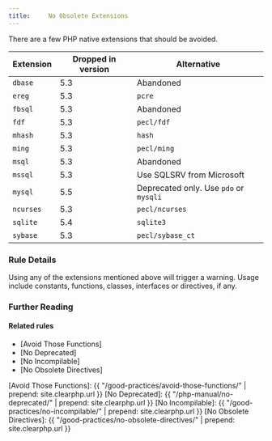 ```yaml
---
title:     No Obsolete Extensions
---
```


There are a few PHP native extensions that should be avoided. 

Extension | Dropped in version | Alternative
--------- | ------------------ | -----------
`dbase`     | 5.3 | Abandoned
`ereg`      | 5.3 | `pcre`
`fbsql`     | 5.3 | Abandoned
`fdf`       | 5.3 | `pecl/fdf`
`mhash`     | 5.3 | `hash`
`ming`      | 5.3 | `pecl/ming`
`msql`      | 5.3 | Abandoned
`mssql`     | 5.3 | Use SQLSRV from Microsoft
`mysql`     | 5.5 | Deprecated only. Use `pdo` or `mysqli`
`ncurses`   | 5.3 | `pecl/ncurses`
`sqlite`    | 5.4 | `sqlite3`
`sybase`    | 5.3 | `pecl/sybase_ct`


### Rule Details

Using any of the extensions mentioned above will trigger a warning. Usage include constants, functions, classes, interfaces or directives, if any.


### Further Reading


#### Related rules

* [Avoid Those Functions]
* [No Deprecated]
* [No Incompilable]
* [No Obsolete Directives]




[Avoid Those Functions]: {{ "/good-practices/avoid-those-functions/" | prepend: site.clearphp.url }}
[No Deprecated]: {{ "/php-manual/no-deprecated/" | prepend: site.clearphp.url }}
[No Incompilable]: {{ "/good-practices/no-incompilable/" | prepend: site.clearphp.url }}
[No Obsolete Directives]: {{ "/good-practices/no-obsolete-directives/" | prepend: site.clearphp.url }}